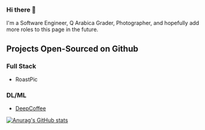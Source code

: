 ### Hi there 👋

I'm a Software Engineer, Q Arabica Grader, Photographer, and hopefully add more roles to this page in the future.

## Projects Open-Sourced on Github
### Full Stack
- RoastPic

### DL/ML
- [DeepCoffee](https://andy-lzh.github.io/DeepCoffee/)
<!--
**Andy-LZH/Andy-LZH** is a ✨ _special_ ✨ repository because its `README.md` (this file) appears on your GitHub profile.

Here are some ideas to get you started:

- 🔭 I’m currently working on ...
- 🌱 I’m currently learning ...
- 👯 I’m looking to collaborate on ...
- 🤔 I’m looking for help with ...
- 💬 Ask me about ...
- 📫 How to reach me: ...
- 😄 Pronouns: ...
- ⚡ Fun fact: ...
-->
[![Anurag's GitHub stats](https://github-readme-stats.vercel.app/api?username=Andy-LZH)](https://github.com/anuraghazra/github-readme-stats)
